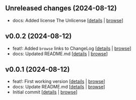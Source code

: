 ## Unreleased changes (2024-08-12)

* docs: Added license The Unlicense [[details](https://github.com/cbboyan/git-auto-version/commit/) | [browse](https://github.com/cbboyan/git-auto-version/tree/)]

## v0.0.2 (2024-08-12)

* feat!: Added `browse` links to ChangeLog [[details](https://github.com/cbboyan/git-auto-version/commit/0fd1769) | [browse](https://github.com/cbboyan/git-auto-version/tree/0fd1769)]
* docs: Updated README.md [[details](https://github.com/cbboyan/git-auto-version/commit/10b0d6b) | [browse](https://github.com/cbboyan/git-auto-version/tree/10b0d6b)]

## v0.0.1 (2024-08-12)

* feat!: First working version [[details](https://github.com/cbboyan/git-auto-version/commit/abd9ee1) | [browse](https://github.com/cbboyan/git-auto-version/tree/abd9ee1)]
* docs: Update README.md [[details](https://github.com/cbboyan/git-auto-version/commit/60fad59) | [browse](https://github.com/cbboyan/git-auto-version/tree/60fad59)]
* Initial commit [[details](https://github.com/cbboyan/git-auto-version/commit/eb8f3bf) | [browse](https://github.com/cbboyan/git-auto-version/tree/eb8f3bf)]

